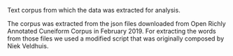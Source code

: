 Text corpus from which the data was extracted for analysis.

The corpus was extracted from the json files downloaded from Open Richly Annotated Cuneiform Corpus in February 2019. For extracting the words from those files we used a modified script that was originally composed by Niek Veldhuis.
